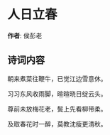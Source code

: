 # 人日立春

**作者**: 侯彭老

## 诗词内容

朝来煮菜往鞭牛，已觉江边雪意休。

习习东风收雨脚，暄暄晓日绽云头。

尊前未放梅花老，鬓上先看柳带柔。

及取春花时一醉，莫教沈瘦更清秋。

